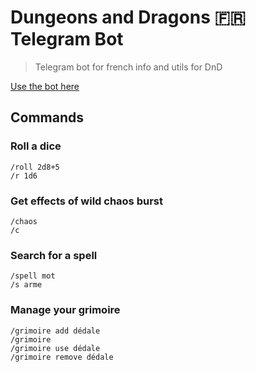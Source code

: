 # Dungeons and Dragons 🇫🇷 Telegram Bot

> Telegram bot for french info and utils for DnD

[Use the bot here](https://t.me/LeDonjonEtLeDragonBot)

## Commands

### Roll a dice

```plain
/roll 2d8+5
/r 1d6
```

### Get effects of wild chaos burst

```plain
/chaos
/c
```

### Search for a spell

```plain
/spell mot
/s arme
```

### Manage your grimoire

```plain
/grimoire add dédale
/grimoire
/grimoire use dédale
/grimoire remove dédale
```
